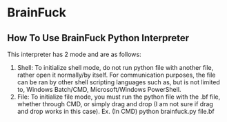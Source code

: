 # BrainFuck
## How To Use BrainFuck Python Interpreter

This interpreter has 2 mode and are as follows:
1. Shell: To initialize shell mode, do not run python file with another file, rather open it normally/by itself. For communication purposes, the file can be ran by other shell scripting languages such as, but is not limited to, Windows Batch/CMD, Microsoft/Windows PowerShell.
2. File: To initialize file mode, you must run the python file with the .bf file, whether through CMD, or simply drag and drop (I am not sure if drag and drop works in this case). Ex. (In CMD) python brainfuck.py file.bf

